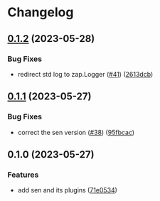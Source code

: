 # Changelog

## [0.1.2](https://github.com/bongnv/sen/compare/pkg/plugins/zap/v0.1.1...pkg/plugins/zap/v0.1.2) (2023-05-28)


### Bug Fixes

* redirect std log to zap.Logger ([#41](https://github.com/bongnv/sen/issues/41)) ([2613dcb](https://github.com/bongnv/sen/commit/2613dcb159c7e1f992b0e9f73929052b0941a71b))

## [0.1.1](https://github.com/bongnv/sen/compare/pkg/plugins/zap/v0.1.0...pkg/plugins/zap/v0.1.1) (2023-05-27)


### Bug Fixes

* correct the sen version ([#38](https://github.com/bongnv/sen/issues/38)) ([95fbcac](https://github.com/bongnv/sen/commit/95fbcac1befc7504c638db5457a56a3d676e7ff4))

## 0.1.0 (2023-05-27)


### Features

* add sen and its plugins ([71e0534](https://github.com/bongnv/sen/commit/71e053405e97941a2e3b77881ccf79101e3e0a8d))
